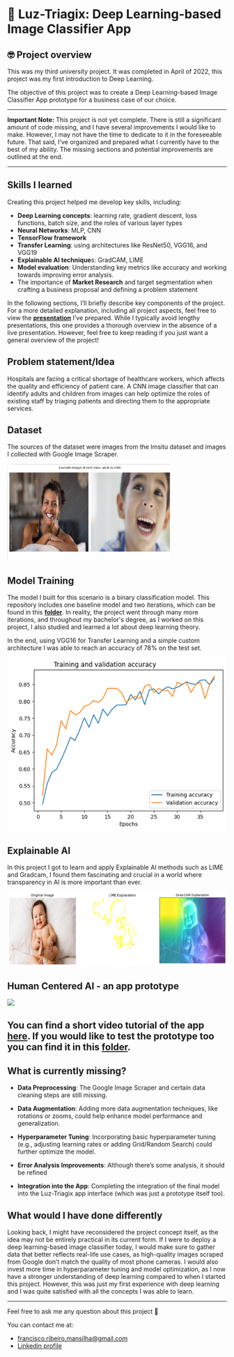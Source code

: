 # 👋 Luz-Triagix: Deep Learning-based Image Classifier App

## 🤓 Project overview

This was my third university project. It was completed in April of 2022, this project was my first introduction to Deep Learning.

The objective of this project was to create a Deep Learning-based Image Classifier App prototype for a business case of our choice.

---

**Important Note:** This project is not yet complete. There is still a significant amount of code missing, and I have several improvements I would like to make. However, I may not have the time to dedicate to it in the foreseeable future. That said, I’ve organized and prepared what I currently have to the best of my ability. The missing sections and potential improvements are outlined at the end.

---

## Skills I learned


Creating this project helped me develop key skills, including:

- **Deep Learning concepts**: learning rate, gradient descent, loss functions, batch size, and the roles of various layer types
- **Neural Networks**: MLP, CNN
- **TensorFlow framework**
- **Transfer Learning**: using architectures like ResNet50, VGG16, and VGG19
- **Explainable AI technique**s: GradCAM, LIME
- **Model evaluation**: Understanding key metrics like accuracy and working towards improving error analysis.
- The importance of **Market Research** and target segmentation when crafting a business proposal and defining a problem statement



In the following sections, I’ll briefly describe key components of the project. For a more detailed explanation, including all project aspects, feel free to view the [**presentation**](https://github.com/FranciscoRMansilha/LuzTriagix/blob/a2b67ab30be8abfcd221c3fa2128ae49c14b3208/documents/Project%20Presentation.pdf) I’ve prepared. While I typically avoid lengthy presentations, this one provides a thorough overview in the absence of a live presentation. However, feel free to keep reading if you just want a general overview of the project!

## Problem statement/Idea

Hospitals are facing a critical shortage of healthcare workers, which affects the quality and efficiency of patient care. A CNN image classifier that can identify adults and children from images can help optimize the roles of existing staff by triaging patients and directing them to the appropriate services.

## Dataset

The sources of the dataset were images from the Imsitu dataset and images I collected with Google Image Scraper.

<img src='media/dataset_example.png'>


## Model Training

The model I built for this scenario is a binary classification model. This repository includes one baseline model and two iterations, which can be found in this [**folder**](https://github.com/FranciscoRMansilha/LuzTriagix/tree/28fe1931e3a832b46a08dc73cbc7eafc3e19b59e/code). In reality, the project went through many more iterations, and throughout my bachelor's degree, as I worked on this project, I also studied and learned a lot about deep learning theory.
 

In the end, using VGG16 for Transfer Learning and a simple custom architecture I was able to reach an accuracy of 78% on the test set.

<img src='media/training_plot_curves.png'>

## Explainable AI

In this project I got to learn and apply Explainable AI methods such as LIME and Gradcam, I found them fascinating and crucial in a world where transparency in AI is more important than ever.

<img src='media/XAI.png'>

## Human Centered AI - an app prototype

<img src='media/LuzTriagix-tutorial.gif'>

You can find a short video tutorial of the app [**here**](https://github.com/FranciscoRMansilha/LuzTriagix/blob/263eac505d58b927e142af8f0cb953e2a778b73b/media/LuzTriagix%20tutorial.mp4). If you would like to test the prototype too you can find it in this [**folder**](https://github.com/FranciscoRMansilha/LuzTriagix/tree/263eac505d58b927e142af8f0cb953e2a778b73b/Luz-Triagix-Prototype).
---

## What is currently missing?

- **Data Preprocessing**: The Google Image Scraper and certain data cleaning steps are still missing.

- **Data Augmentation**: Adding more data augmentation techniques, like rotations or zooms, could help enhance model performance and generalization.

- **Hyperparameter Tuning**: Incorporating basic hyperparameter tuning (e.g., adjusting learning rates or adding Grid/Random Search) could further optimize the model.

- **Error Analysis Improvements**: Although there’s some analysis, it should be refined

- **Integration into the App**: Completing the integration of the final model into the Luz-Triagix app interface (which was just a prototype itself too).

## What would I have done differently

Looking back, I might have reconsidered the project concept itself, as the idea may not be entirely practical in its current form. If I were to deploy a deep learning-based image classifier today, I would make sure to gather data that better reflects real-life use cases, as high-quality images scraped from Google don’t match the quality of most phone cameras. I would also invest more time in hyperparameter tuning and model optimization, as I now have a stronger understanding of deep learning compared to when I started this project. However, this was just my first experience with deep learning and I was quite satisfied with all the concepts I was able to learn.


---

Feel free to ask me any question about this project 🙂

You can contact me at:

- francisco.ribeiro.mansilha@gmail.com
- [Linkedin profile](https://www.linkedin.com/in/francisco-mansilha/)
